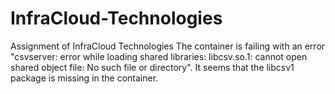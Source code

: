 # InfraCloud-Technologies
Assignment of InfraCloud Technologies
The container is failing with an error "csvserver: error while loading shared libraries: libcsv.so.1: 
cannot open shared object file: No such file or directory". It seems that the libcsv1 package is missing in the container.
